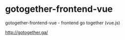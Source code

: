 # gotogether-frontend-vue
gotogether-frontend-vue - frontend go together (vue.js) 

http://gotogether.ga/
